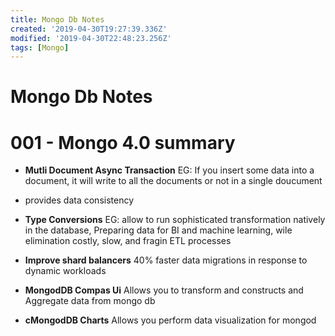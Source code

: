 ```yaml
---
title: Mongo Db Notes
created: '2019-04-30T19:27:39.336Z'
modified: '2019-04-30T22:48:23.256Z'
tags: [Mongo]
---
```


# Mongo Db Notes 

# 001 - Mongo 4.0 summary 


* **Mutli Document Async Transaction** 
EG: If you insert some data into a document, it will write to all the documents or not in a single doucument 

- provides data consistency 


* **Type Conversions** 
EG: allow to run sophisticated transformation natively in the database, Preparing data 
for BI and machine learning, wile elimination costly, slow, and fragin ETL processes 

* **Improve shard balancers** 
40% faster data migrations in response to dynamic workloads 

* **MongodDB Compas Ui** 
Allows you to transform and constructs and Aggregate data from mongo db 

* **cMongodDB Charts** 
Allows you perform data visualization for mongod 

